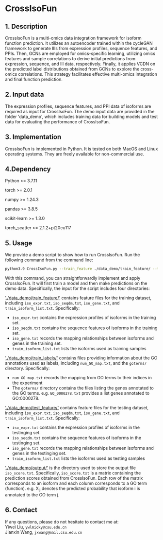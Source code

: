 # CrossIsoFun
## 1. Description
CrossIsoFun is a multi-omics data integration framework for isoform function prediction. It utilizes an autoencoder trained within the cycleGAN framework to generate IIIs from expression profiles, sequence features, and PPIs. Then, GCNs are employed for omics-specific learning, utilizing omics features and sample correlations to derive initial predictions from expression, sequence, and III data, respectively. Finally, it applies VCDN on the predicted label distributions obtained from GCNs to explore the cross-omics correlations. This strategy facilitates effective multi-omics integration and final function prediction. 


## 2. Input data
The expression profiles, sequence features, and PPI data of isoforms are required as input for CrossIsoFun. The demo input data are provided in the folder 'data_demo', which includes training data for building models and test data for evaluating the performance of CrossIsoFun.


## 3. Implementation
CrossIsoFun is implemented in Python. It is tested on both MacOS and Linux operating systems. They are freely available for non-commercial use.


## 4.Dependency

Python >= 3.7.11

torch >= 2.0.1

numpy >= 1.24.3

pandas >= 3.8.5

scikit-learn >= 1.3.0

torch_scatter >= 2.1.2+pt20cu117

## 5. Usage
We provide a demo script to show how to run CrossIsoFun. Run the following command from the command line:

```bash
python3.9 CrossIsoFun.py --train_feature ./data_demo/train_feature/ --test_feature ./data_demo/test_feature/ --train_label ./data_demo/train_label/ --output ./data_demo/output/
```

With this command, you can straightforwardly implement and apply CrossIsoFun. It will first train a model and then make predictions on the demo data. Specifically, the input for the script includes four directories:

['./data_demo/train_feature/'](./data_demo/train_feature/) contains feature files for the training dataset, including `iso_expr.txt`, `iso_seqdm.txt`, `iso_gene.txt`, and `train_isoform_list.txt`. Specifically:
- `iso_expr.txt` contains the expression profiles of isoforms in the training set.
- `iso_seqdm.txt` contains the sequence features of isoforms in the training set.
- `iso_gene.txt` records the mapping relationships between isoforms and genes in the training set.
- `train_isoform_list.txt` lists the isoforms used as training samples

['./data_demo/train_labels/']('./data_demo/train_labels/') contains files providing information about the GO annotations used as labels, including `num_GO_map.txt`, and the `goterms/` directory. Specifically:
- `num_GO_map.txt` records the mapping from GO terms to their indices in the experiment
- The `goterms/` directory contains the files listing the genes annotated to the GO terms. e.g. `GO_0000278.txt` provides a list genes annotated to GO:0000278. 

['./data_demo/test_feature/'](./data_demo/train_feature/) contains feature files for the testing dataset, including `iso_expr.txt`, `iso_seqdm.txt`, `iso_gene.txt`, and `train_isoform_list.txt`. Specifically:
- `iso_expr.txt` contains the expression profiles of isoforms in the testinging set.
- `iso_seqdm.txt` contains the sequence features of isoforms in the testinging set.
- `iso_gene.txt` records the mapping relationships between isoforms and genes in the testinging set.
- `train_isoform_list.txt` lists the isoforms used as testing samples

['./data_demo/output/'](./data_demo/output/) is the directory used to store the output file `iso_score.txt`. Specifically, `iso_score.txt` is a matrix containing the prediction scores obtained from CrossIsoFun. Each row of the matrix corresponds to an isoform and each column corresponds to a GO term (function). e.g. X<sub>ij</sub> denotes the predicted probability that isoform i is annotated to the GO term j.

## 6. Contact
If any questions, please do not hesitate to contact me at:
<br>
Yiwei Liu, `ywlmicky@csu.edu.cn`
<br>
Jianxin Wang, `jxwang@mail.csu.edu.cn`
